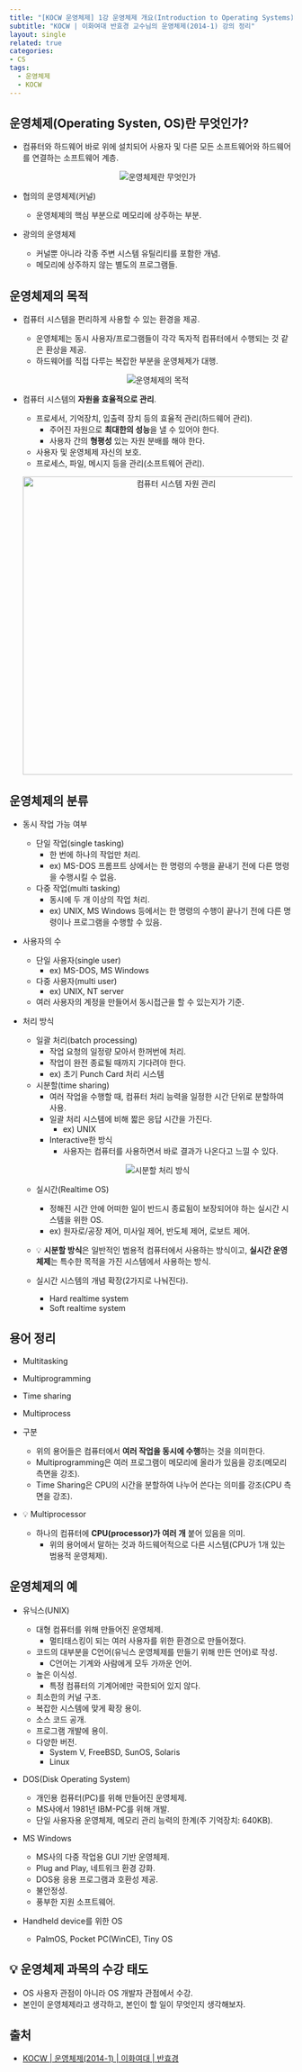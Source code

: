 ```yaml
---
title: "[KOCW 운영체제] 1강 운영체제 개요(Introduction to Operating Systems)"
subtitle: "KOCW | 이화여대 반효경 교수님의 운영체제(2014-1) 강의 정리"
layout: single
related: true
categories:
- CS
tags:
  - 운영체제
  - KOCW
---
```

 
## 운영체제(Operating Systen, OS)란 무엇인가?
- 컴퓨터와 하드웨어 바로 위에 설치되어 사용자 및 다른 모든 소프트웨어와 하드웨어를 연결하는 소프트웨어 계층.

  <p align="center"><img src="https://user-images.githubusercontent.com/76505625/125147209-d6b38300-e164-11eb-9951-026dc93c4d7b.png" alt="운영체제란 무엇인가"></p>
  
- 협의의 운영체제(커널)
  - 운영체제의 핵심 부분으로 메모리에 상주하는 부분.
- 광의의 운영체제
  - 커널뿐 아니라 각종 주변 시스템 유틸리티를 포함한 개념.
  - 메모리에 상주하지 않는 별도의 프로그램들.

## 운영체제의 목적
- 컴퓨터 시스템을 편리하게 사용할 수 있는 환경을 제공.
  - 운영체제는 동시 사용자/프로그램들이 각각 독자적 컴퓨터에서 수행되는 것 같은 환상을 제공.
  - 하드웨어를 직접 다루는 복잡한 부분을 운영체제가 대행.

  <p align="center"><img src="https://user-images.githubusercontent.com/76505625/125147069-20e83480-e164-11eb-812c-f509fa062cf9.png" alt="운영체제의 목적"></p>
  
- 컴퓨터 시스템의 **자원을 효율적으로 관리**.
  - 프로세서, 기억장치, 입출력 장치 등의 효율적 관리(하드웨어 관리).
    - 주어진 자원으로 **최대한의 성능**을 낼 수 있어야 한다.
    - 사용자 간의 **형평성** 있는 자원 분배를 해야 한다.
  - 사용자 및 운영체제 자신의 보호.
  - 프로세스, 파일, 메시지 등을 관리(소프트웨어 관리).
  
  <p align="center"><img src="https://user-images.githubusercontent.com/76505625/125149327-7ed04880-e173-11eb-9eda-722c5f6379f8.png" width="530" alt="컴퓨터 시스템 자원 관리"></p>

## 운영체제의 분류
- 동시 작업 가능 여부
  - 단일 작업(single tasking)
    - 한 번에 하나의 작업만 처리.
    - ex) MS-DOS 프롬프트 상에서는 한 명령의 수행을 끝내기 전에 다른 명령을 수행시킬 수 없음.
  - 다중 작업(multi tasking)
    - 동시에 두 개 이상의 작업 처리.
    - ex) UNIX, MS Windows 등에서는 한 명령의 수행이 끝나기 전에 다른 명령이나 프로그램을 수행할 수 있음.

- 사용자의 수
  - 단일 사용자(single user)
    - ex) MS-DOS, MS Windows
  - 다중 사용자(multi user)
    - ex) UNIX, NT server 
  - 여러 사용자의 계정을 만들어서 동시접근을 할 수 있는지가 기준.

- 처리 방식
  - 일괄 처리(batch processing)
    - 작업 요청의 일정량 모아서 한꺼번에 처리.
    - 작업이 완전 종료될 때까지 기다려야 한다.
    - ex) 초기 Punch Card 처리 시스템
  - 시분할(time sharing)
    - 여러 작업을 수행할 때, 컴퓨터 처리 능력을 일정한 시간 단위로 분할하여 사용.
    - 일괄 처리 시스템에 비해 짧은 응답 시간을 가진다.
      - ex) UNIX
    - Interactive한 방식
      - 사용자는 컴퓨터를 사용하면서 바로 결과가 나온다고 느낄 수 있다.

  <p align="center"><img src="https://user-images.githubusercontent.com/76505625/125147740-15970800-e168-11eb-958c-26ac375010b1.png" alt="시분할 처리 방식"></p>
  
  - 실시간(Realtime OS)
    - 정해진 시간 안에 어떠한 일이 반드시 종료됨이 보장되어야 하는 실시간 시스템을 위한 OS.
    - ex) 원자로/공장 제어, 미사일 제어, 반도체 제어, 로보트 제어.

  - 💡 **시분할 방식**은 일반적인 범용적 컴퓨터에서 사용하는 방식이고, **실시간 운영체제**는 특수한 목적을 가진 시스템에서 사용하는 방식.

  - 실시간 시스템의 개념 확장(2가지로 나눠진다).
    - Hard realtime system
    - Soft realtime system

## 용어 정리
- Multitasking
- Multiprogramming
- Time sharing
- Multiprocess  

- 구분
  - 위의 용어들은 컴퓨터에서 **여러 작업을 동시에 수행**하는 것을 의미한다.
  - Multiprogramming은 여러 프로그램이 메모리에 올라가 있음을 강조(메모리 측면을 강조).
  - Time Sharing은 CPU의 시간을 분할하여 나누어 쓴다는 의미를 강조(CPU 측면을 강조).

- 💡 Multiprocessor
  - 하나의 컴퓨터에 **CPU(processor)가 여러 개** 붙어 있음을 의미.
    - 위의 용어에서 말하는 것과 하드웨어적으로 다른 시스템(CPU가 1개 있는 범용적 운영체제).

## 운영체제의 예
- 유닉스(UNIX)
  - 대형 컴퓨터를 위해 만들어진 운영체제.
    - 멀티태스킹이 되는 여러 사용자를 위한 환경으로 만들어졌다.
  - 코드의 대부분을 C언어(유닉스 운영체제를 만들기 위해 만든 언어)로 작성.
    - C언어는 기계와 사람에게 모두 가까운 언어.  
  - 높은 이식성.
    - 특정 컴퓨터의 기계어에만 국한되어 있지 않다.
  - 최소한의 커널 구조.
  - 복잡한 시스템에 맞게 확장 용이.
  - 소스 코드 공개.
  - 프로그램 개발에 용이.
  - 다양한 버전.
    - System V, FreeBSD, SunOS, Solaris
    - Linux

- DOS(Disk Operating System)
  - 개인용 컴퓨터(PC)를 위해 만들어진 운영체제.
  - MS사에서 1981년 IBM-PC를 위해 개발.
  - 단일 사용자용 운영체제, 메모리 관리 능력의 한계(주 기억장치: 640KB).
- MS Windows
  - MS사의 다중 작업용 GUI 기반 운영체제.
  - Plug and Play, 네트워크 환경 강화.
  - DOS용 응용 프로그램과 호환성 제공.
  - 불안정성.
  - 풍부한 지원 소프트웨어.

- Handheld device를 위한 OS
  - PalmOS, Pocket PC(WinCE), Tiny OS
  
## 💡 운영체제 과목의 수강 태도
- OS 사용자 관점이 아니라 OS 개발자 관점에서 수강.
- 본인이 운영체제라고 생각하고, 본인이 할 일이 무엇인지 생각해보자.
 
## 출처
- [KOCW \| 운영체제(2014-1) \| 이화여대 \| 반효경](http://www.kocw.net/home/search/kemView.do?kemId=1046323)
